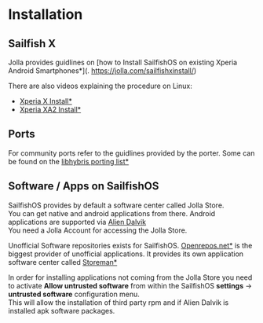 # Installation

## Sailfish X

Jolla provides guidlines on [how to Install SailfishOS on existing Xperia Android Smartphones*](. 
https://jolla.com/sailfishxinstall/)

There are also videos explaining the procedure on Linux:

* [Xperia X Install*](https://www.youtube.com/watch?v=TdiwzcTMo0c)
* [Xperia XA2 Install*](https://www.youtube.com/watch?v=oI0D7Op3zAI)

## Ports

For community ports refer to the guidlines provided by the porter. Some can be found on the [libhybris porting list*](https://wiki.merproject.org/wiki/Adaptations/libhybris)


## Software / Apps on SailfishOS

SailfishOS provides by default a software center called Jolla Store.  
You can get native and android applications from there. Android applications are supported via [Alien Dalvik](aliendalvik.md)  
You need a Jolla Account for accessing the Jolla Store.

Unofficial Software repositories exists for SailfishOS. [Openrepos.net*](https://openrepos.net) is the biggest provider of unofficial applications. It provides its own application software center called [Storeman*](https://openrepos.net/content/osetr/storeman)

In order for installing applications not coming from the Jolla Store you need to activate **Allow untrusted software** from within the SailfishOS **settings** ->  **untrusted software** configuration menu.  
This will allow the installation of third party rpm and if Alien Dalvik is installed apk software packages.